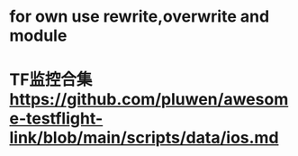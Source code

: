 # for own use rewrite,overwrite and module
# TF监控合集 https://github.com/pluwen/awesome-testflight-link/blob/main/scripts/data/ios.md
